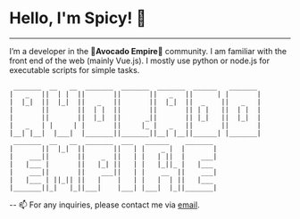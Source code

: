 # Hello, I'm Spicy! 👋
---
I’m a developer in the 🥑**Avocado Empire**🥑 community.
I am familiar with the front end of the web (mainly Vue.js).
I mostly use python or node.js for executable scripts for simple tasks.

```
 _______  __   __  _______  _______  _______  ______   _______ 
|   _   ||  | |  ||       ||       ||   _   ||      | |       |
|  |_|  ||  |_|  ||   _   ||       ||  |_|  ||  _    ||   _   |
|       ||       ||  | |  ||       ||       || | |   ||  | |  |
|       ||       ||  |_|  ||      _||       || |_|   ||  |_|  |
|   _   | |     | |       ||     |_ |   _   ||       ||       |
|__| |__|  |___|  |_______||_______||__| |__||______| |_______|
 _______  __   __  _______  ___   ______    _______            
|       ||  |_|  ||       ||   | |    _ |  |       |           
|    ___||       ||    _  ||   | |   | ||  |    ___|           
|   |___ |       ||   |_| ||   | |   |_||_ |   |___            
|    ___||       ||    ___||   | |    __  ||    ___|           
|   |___ | ||_|| ||   |    |   | |   |  | ||   |___            
|_______||_|   |_||___|    |___| |___|  |_||_______|           
```

--
📫 For any inquiries, please contact me via [email](mailto:lukespicyss@gmail.com).
